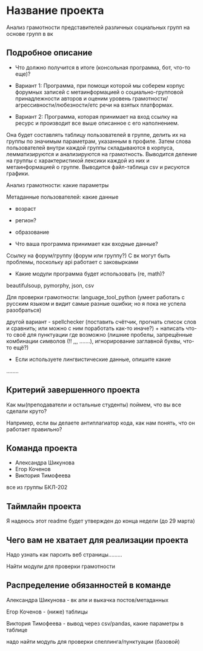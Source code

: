 # Название проекта

Анализ грамотности представителей различных социальных групп на основе групп в вк

## Подробное описание

- Что должно получится в итоге (консольная программа, бот, что-то еще)?

- Вариант 1: Программа, при помощи которой мы соберем корпус форумных записей с метаинформацией о социально-групповой принадлежности авторов и оценим уровень грамотности/агрессивности/любезности/етс речи на взятых платформах.
- Вариант 2: Программа, которая принимает на вход ссылку на ресурс и производит все выше описанное с его наполнением.

Она будет составлять таблицу пользователей в группе, делить их на группы по значимым параметрам, указанным в профиле. Затем слова пользователей внутри каждой группы складываются в корпуса, лемматизируются и анализируются на грамотность. Выводится деление на группы с характеристикой лексики каждой из них и метаинформацией о группе. Выводится файл-таблица csv и рисуются графики.

Анализ грамотности: какие параметры

Метаданные пользователей: какие данные
- возраст
- регион?
- образование

- Что ваша программа принимает как входные данные?

Ссылку на форум/группу (форум или группу?) С вк могут быть проблемы, поскольку api работает с заковырками

- Какие модули программа будет использовать (re, math)?

beautifulsoup, pymorphy, json, csv

Для проверки грамотности: language_tool_python (умеет работать с русским языком и видит самые разные ошибки; но я пока не успела разобраться)

другой вариант - spellchecker (поставить счётчик, прогнать список слов и сравнить; или можно с ним поработать как-то иначе?) + написать что-то своё для пунктуации где возможно (лишние пробелы, запрещённые комбинации символов (!! ,,, .......), игнорирование заглавной буквы, что-то ещё?)

- Если используете лингвистические данные, опишите какие

........

## Критерий завершенного проекта

Как мы(преподаватели и остальные студенты) поймем, что вы все сделали круто?

Например, если вы делаете антиплагиатор кода, как нам понять, что он работает правильно?

## Команда проекта

- Александра Шикунова
- Егор Коченов
- Виктория Тимофеева

все из группы БКЛ-202

## Таймлайн проекта

Я надеюсь этот readme будет утвержден до конца недели (до 29 марта)

## Чего вам не хватает для реализации проекта

Надо узнать как парсить веб страницы.........

Найти модули для проверки грамотности



## Распределение обязанностей в команде

Александра Шикунова - вк апи и выкачка постов/метаданных

Егор Коченов - (ниже) таблицы

Виктория Тимофеева - вывод через csv/pandas, какие параметры в таблице

надо найти модуль для проверки спеллинга/пунктуации (базовой)
